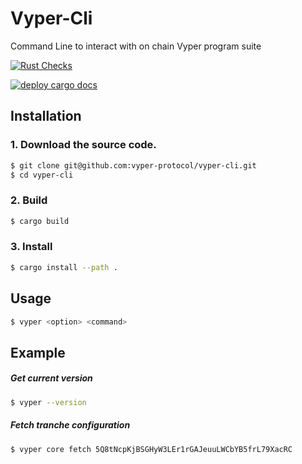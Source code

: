 # Vyper-Cli

Command Line to interact with on chain Vyper program suite

[![Rust Checks](https://github.com/vyper-protocol/vyper-cli/actions/workflows/rust-checks.yml/badge.svg)](https://github.com/vyper-protocol/vyper-cli/actions/workflows/rust-checks.yml)

[![deploy cargo docs](https://github.com/vyper-protocol/vyper-cli/actions/workflows/cargo-docs.yml/badge.svg)](https://github.com/vyper-protocol/vyper-cli/actions/workflows/cargo-docs.yml)

## Installation

### 1. Download the source code.

```bash
$ git clone git@github.com:vyper-protocol/vyper-cli.git
$ cd vyper-cli
```

### 2. Build

```bash
$ cargo build
```

### 3. Install

```bash
$ cargo install --path .
```

## Usage

```bash
$ vyper <option> <command>
```

## Example

##### Get current version

```bash
$ vyper --version
```

##### Fetch tranche configuration

```bash
$ vyper core fetch 5Q8tNcpKjBSGHyW3LEr1rGAJeuuLWCbYB5frL79XacRC
```
